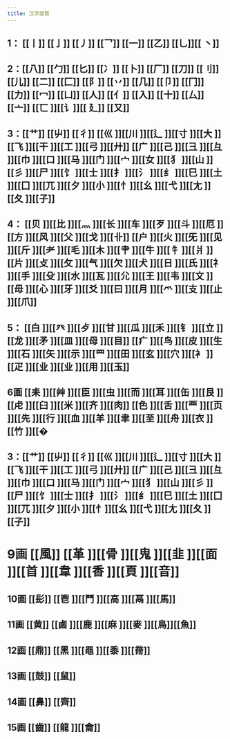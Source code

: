 ```yaml
---
title: 汉字部首
---
```


## 1： [[丨]] [[亅]] [[丿]] [[乛]] [[一]] [[乙]] [[乚]][[ 丶]]
## 2：[[八]] [[勹]] [[匕]] [[冫]] [[卜]] [[厂]] [[刀]] [[刂]] [[儿]] [[二]] [[匚]] [[阝]] [[丷]] [[几]] [[卩]] [[冂]] [[力]] [[冖]] [[凵]] [[人]] [[亻]] [[入]] [[十]] [[厶]] [[亠]] [[匸 ]][[讠]][[ 廴]] [[又]]
## 3：[[艹]] [[屮]] [[彳]] [[巛 ]][[川 ]][[辶 ]][[寸 ]][[大 ]][[飞 ]][[干 ]][[工 ]][[弓 ]][[廾]] [[广 ]][[己 ]][[彐 ]][[彑 ]][[巾 ]][[口 ]][[马 ]][[门 ]][[宀 ]][[女 ]][[犭 ]][[山 ]][[彡 ]][[尸 ]][[饣 ]][[士 ]][[扌 ]][[氵 ]][[纟 ]][[巳 ]][[土 ]][[囗 ]][[兀 ]][[夕 ]][[小 ]][[忄]][[幺 ]][[弋 ]][[尢 ]][[夂 ]][[子]]
## 4： [[贝 ]][[比 ]][[灬 ]][[长 ]][[车 ]][[歹 ]][[斗 ]][[厄 ]][[方 ]][[风 ]][[父 ]][[戈 ]][[卝]] [[户 ]][[火 ]][[旡 ]][[见 ]][[斤 ]][[耂 ]][[毛 ]][[木 ]][[肀 ]][[牛 ]][[牜 ]][[爿 ]][[片 ]][[攴 ]][[攵 ]][[气 ]][[欠 ]][[犬 ]][[日 ]][[氏 ]][[礻 ]][[手 ]][[殳 ]][[水 ]][[瓦 ]][[尣 ]][[王 ]][[韦 ]][[文 ]][[毋 ]][[心 ]][[牙 ]][[爻 ]][[曰 ]][[月 ]][[爫 ]][[支 ]][[止 ]][[爪]]
## 5： [[白 ]][[癶 ]][[歺 ]][[甘 ]][[瓜 ]][[禾 ]][[钅 ]][[立 ]][[龙 ]][[矛 ]][[皿 ]][[母 ]][[目]] [[疒 ]][[鸟 ]][[皮 ]][[生 ]][[石 ]][[矢 ]][[示 ]][[罒 ]][[田 ]][[玄 ]][[穴 ]][[衤 ]][[疋 ]][[业 ]][[业 ]][[用 ]][[玉]]
## 6画 [[耒 ]][[艸 ]][[臣 ]][[虫 ]][[而 ]][[耳 ]][[缶 ]][[艮 ]][[虍 ]][[臼 ]][[米 ]][[齐 ]][[肉]] [[色 ]][[舌 ]][[覀 ]][[页 ]][[先 ]][[行 ]][[血 ]][[羊 ]][[聿 ]][[至 ]][[舟 ]][[衣 ]][[竹 ]][[�
## 3：[[艹]] [[屮]] [[彳]] [[巛 ]][[川 ]][[辶 ]][[寸 ]][[大 ]][[飞 ]][[干 ]][[工 ]][[弓 ]][[廾]] [[广 ]][[己 ]][[彐 ]][[彑 ]][[巾 ]][[口 ]][[马 ]][[门 ]][[宀 ]][[犭 ]][[山 ]][[彡 ]][[尸 ]][[饣 ]][[士 ]][[扌 ]][[氵 ]][[纟 ]][[巳 ]][[土 ]][[囗 ]][[兀 ]][[夕 ]][[小 ]][[忄]][[幺 ]][[弋 ]][[尢 ]][[夂 ]][[子]]
# 9画 [[風]] [[革 ]][[骨 ]][[鬼 ]][[韭 ]][[面 ]][[首 ]][[韋 ]][[香 ]][[頁 ]][[音]]
## 10画 [[髟]] [[鬯 ]][[鬥 ]][[高 ]][[鬲 ]][[馬]]
## 11画 [[黄]] [[鹵 ]][[鹿 ]][[麻 ]][[麥 ]][[鳥]][[魚]]
## 12画 [[鼎]] [[黑 ]][[黽 ]][[黍 ]][[黹]]
## 13画 [[鼓]] [[鼠]]
## 14画 [[鼻]] [[齊]]
## 15画 [[齒]] [[龍 ]][[龠]]
